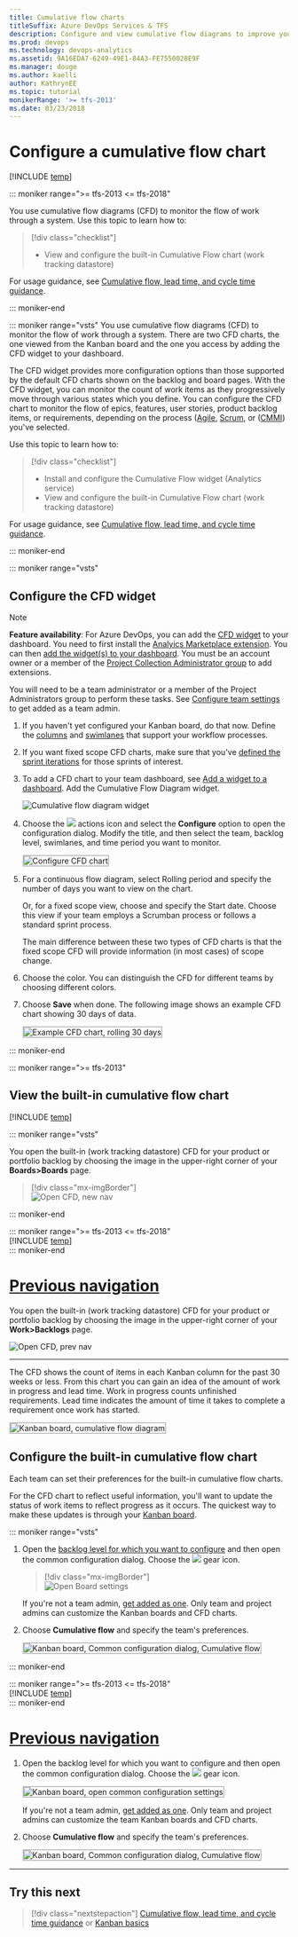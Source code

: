 ```yaml
---
title: Cumulative flow charts
titleSuffix: Azure DevOps Services & TFS 
description: Configure and view cumulative flow diagrams to improve your Kanban processes 
ms.prod: devops  
ms.technology: devops-analytics  
ms.assetid: 9A16EDA7-6249-49E1-84A3-FE7550028E9F  
ms.manager: douge
ms.author: kaelliauthor: KathrynEE
ms.topic: tutorial
monikerRange: '>= tfs-2013' 
ms.date: 03/23/2018  
---
```


# Configure a cumulative flow chart

[!INCLUDE [temp](../../_shared/version-vsts-tfs-all-versions.md)] 

::: moniker range=">= tfs-2013 <= tfs-2018" 

You use cumulative flow diagrams (CFD) to monitor the flow of work through a system. Use this topic to learn how to: 

> [!div class="checklist"] 
> * View and configure the built-in Cumulative Flow chart (work tracking datastore)     

For usage guidance, see [Cumulative flow, lead time, and cycle time guidance](cumulative-flow-cycle-lead-time-guidance.md).

::: moniker-end
  
::: moniker range="vsts" 
You use cumulative flow diagrams (CFD) to monitor the flow of work through a system. There are two CFD charts, the one viewed from the Kanban board and the one you access by adding the CFD widget to your dashboard. 

The CFD widget provides more configuration options than those supported by the default CFD charts shown on the backlog and board pages. With the CFD widget, you can monitor the count of work items as they progressively move through various states which you define. You can configure the CFD chart to monitor the flow of epics, features, user stories, product backlog items, or requirements, depending on the process ([Agile](../../boards/work-items/guidance/agile-process.md), [Scrum](../../boards/work-items/guidance/scrum-process.md), or ([CMMI](../../boards/work-items/guidance/cmmi-process.md)) you've selected.

Use this topic to learn how to: 

> [!div class="checklist"] 
> * Install and configure the Cumulative Flow widget (Analytics service)  
> * View and configure the built-in Cumulative Flow chart (work tracking datastore)     

For usage guidance, see [Cumulative flow, lead time, and cycle time guidance](cumulative-flow-cycle-lead-time-guidance.md).

::: moniker-end

<!---
A few options are available for you to [configure your chart](#configure) or [configure your CFD widget](#configure-widget).
-->
 
::: moniker range="vsts" 

<a id="configure-widget"></a>
## Configure the CFD widget    

> [!NOTE]   
> **Feature availability**: For Azure DevOps, you can add the [CFD widget](../dashboards/widget-catalog.md#cycle-time-widget) to your dashboard. You need to first install the [Analyics Marketplace extension](https://marketplace.visualstudio.com/items?itemName=ms.vss-analytics). You can then [add the widget(s) to your dashboard](../add-widget-to-dashboard.md). You must be an account owner or a member of the [Project Collection Administrator group](../../organizations/security/set-project-collection-level-permissions.md) to add extensions.  

You will need to be a team administrator or a member of the Project Administrators group to perform these tasks. See 
[Configure team settings](../../organizations/settings/add-team-administrator.md) to get added as a team admin. 

1. If you haven't yet configured your Kanban board, do that now. Define the [columns](../../boards/boards/add-columns.md) and [swimlanes](../../boards/boards/expedite-work.md) that support your workflow processes.  

2. If you want fixed scope CFD charts, make sure that you've [defined the sprint iterations](../../boards/sprints/define-sprints.md) for those sprints of interest. 

3. To add a CFD chart to your team dashboard, see [Add a widget to a dashboard](../add-widget-to-dashboard.md). Add the Cumulative Flow Diagram widget. 

	![Cumulative flow diagram widget](_img/cfd-choose-widget.png)  

4. Choose the ![](../_img/icons/actions-icon.png) actions icon and select the **Configure** option to open the configuration dialog. Modify the title, and then select the team, backlog level, swimlanes, and time period you want to monitor.  

	<img src="_img/cfd-configure.png" alt="Configure CFD chart" style="border: 2px solid #C3C3C3;" />    

5. For a continuous flow diagram, select Rolling period and specify the number of days you want to view on the chart.  

	Or, for a fixed scope view, choose and specify the Start date. Choose this view if your team employs a Scrumban process or follows a standard sprint process.  

	The main difference between these two types of CFD charts is that the fixed scope CFD will provide information (in most cases) of scope change.   

6. Choose the color. You can distinguish the CFD for different teams by choosing different colors.

7. Choose **Save** when done. The following image shows an example CFD chart showing 30 days of data. 
   
	<img src="_img/cfd-exampe-rolling-30-days.png" alt="Example CFD chart, rolling 30 days" style="border: 2px solid #C3C3C3;" />    

::: moniker-end

::: moniker range=">= tfs-2013"

## View the built-in cumulative flow chart 

[!INCLUDE [temp](../../_shared/new-navigation.md)]  

::: moniker range="vsts"  

You open the built-in (work tracking datastore) CFD for your product or portfolio backlog by choosing the image in the upper-right corner of your **Boards>Boards** page. 

> [!div class="mx-imgBorder"]  
> ![Open CFD, new nav](_img/open-cfd-new-nav.png)

::: moniker-end    

::: moniker range=">= tfs-2013 <= tfs-2018"  
[!INCLUDE [temp](../../_shared/new-navigation-not-supported.md)]  
::: moniker-end  


# [Previous navigation](#tab/previous-nav)
You open the built-in (work tracking datastore) CFD for your product or portfolio backlog by choosing the image in the upper-right corner of your **Work>Backlogs** page. 

![Open CFD, prev nav](/vsts/boards/boards/_img/kanban-basics-open-cfd.png)

--- 

The CFD shows the count of items in each Kanban column for the past 30 weeks or less. From this chart you can gain an idea of the amount of work in progress and lead time. Work in progress counts unfinished requirements. Lead time indicates the amount of time it takes to complete a requirement once work has started. 

<img src="../../boards/boards/_img/ALM_KB_CumulativeFlow.png" alt="Kanban board, cumulative flow diagram" style="border: 2px solid #C3C3C3;" />   



<a id="configure"></a>
## Configure the built-in cumulative flow chart   

Each team can set their preferences for the built-in cumulative flow charts.  

For the CFD chart to reflect useful information, you'll want to update the status of work items to reflect progress as it occurs. The quickest way to make these updates is through your [Kanban board](../../boards/boards/kanban-basics.md). 

::: moniker range="vsts"  

1. Open the [backlog level for which you want to configure](../../boards/boards/kanban-quickstart.md) and then open the common configuration dialog. Choose the ![](../../boards/_img/icons/team-settings-gear-icon.png) gear icon.  

	> [!div class="mx-imgBorder"]  
	> ![Open Board settings](_img/cfd/open-cfd-settings-new-nav.png)

	If you're not a team admin, [get added as one](../../organizations/settings/add-team-administrator.md). Only team and project admins can customize the Kanban boards and CFD charts.  

2. Choose **Cumulative flow** and specify the team's preferences.  

	<img src="_img/cfd-configure-common-settings.png" alt="Kanban board, Common configuration dialog, Cumulative flow" style="border: 2px solid #C3C3C3;" />  

::: moniker-end    

::: moniker range=">= tfs-2013 <= tfs-2018"  
[!INCLUDE [temp](../../_shared/new-navigation-not-supported.md)]  
::: moniker-end  

# [Previous navigation](#tab/previous-nav)

1. Open the backlog level for which you want to configure and then open the common configuration dialog. Choose the ![](../../boards/_img/icons/team-settings-gear-icon.png) gear icon.  

	<img src="../../boards/boards/_img/kanban-card-customize-open-settings.png" alt="Kanban board, open common configuration settings" style="border: 2px solid #C3C3C3;" />  

	If you're not a team admin, [get added as one](../../organizations/settings/add-team-administrator.md). Only team and project admins can customize the team Kanban boards and CFD charts.  

2. Choose **Cumulative flow** and specify the team's preferences.  

	<img src="_img/cfd-configure-common-settings.png" alt="Kanban board, Common configuration dialog, Cumulative flow" style="border: 2px solid #C3C3C3;" />  

---



## Try this next
 
> [!div class="nextstepaction"]
> [Cumulative flow, lead time, and cycle time guidance](cumulative-flow-cycle-lead-time-guidance.md) or
> [Kanban basics](../../boards/boards/kanban-basics.md)




  